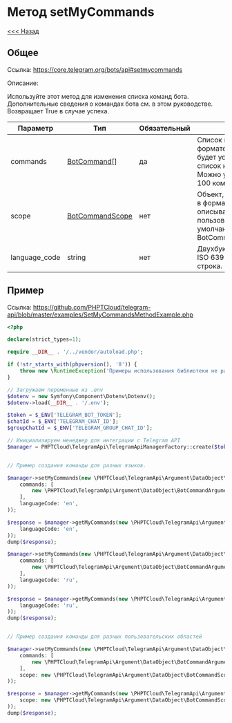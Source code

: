 # Метод setMyCommands

[<<< Назад](./../)

## Общее

Ссылка: https://core.telegram.org/bots/api#setmycommands

Описание:

Используйте этот метод для изменения списка команд бота. Дополнительные сведения о командах бота см. в этом руководстве. Возвращает True в случае успеха.

| Параметр      | Тип                                                                   | Обязательный | Описание                                                                                                               |
|---------------|-----------------------------------------------------------------------|--------------|------------------------------------------------------------------------------------------------------------------------|
| commands      | [BotCommand[]](https://core.telegram.org/bots/api#botcommand)         | да           | Список команд бота в формате JSON, который будет установлен как список команд бота. Можно указать не более 100 команд. |
| scope         | [BotCommandScope](https://core.telegram.org/bots/api#botcommandscope) | нет          | Объект, сериализованный в формате JSON, описывающий круг пользователей. По умолчанию — BotCommandScopeDefault.         |
| language_code | string                                                                | нет          | Двухбуквенный код языка ISO 639-1 или пустая строка.                                                                   |


## Пример

Ссылка: https://github.com/PHPTCloud/telegram-api/blob/master/examples/SetMyCommandsMethodExample.php

```php
<?php

declare(strict_types=1);

require __DIR__ . '/../vendor/autoload.php';

if (!str_starts_with(phpversion(), '8')) {
    throw new \RuntimeException('Примеры использования библиотеки не работают с PHP ниже 8 версии.');
}

// Загружаем переменные из .env
$dotenv = new Symfony\Component\Dotenv\Dotenv();
$dotenv->load(__DIR__ . '/.env');

$token = $_ENV['TELEGRAM_BOT_TOKEN'];
$chatId = $_ENV['TELEGRAM_CHAT_ID'];
$groupChatId = $_ENV['TELEGRAM_GROUP_CHAT_ID'];

// Инициализируем менеджер для интеграции с Telegram API
$manager = PHPTCloud\TelegramApi\TelegramApiManagerFactory::create($token);


// Пример создания команды для разных языков.

$manager->setMyCommands(new \PHPTCloud\TelegramApi\Argument\DataObject\SetMyCommandsArgument(
    commands: [
        new \PHPTCloud\TelegramApi\Argument\DataObject\BotCommandArgument('command1', 'first command'),
    ],
    languageCode: 'en',
));

$response = $manager->getMyCommands(new \PHPTCloud\TelegramApi\Argument\DataObject\GetMyCommandsArgument(
    languageCode: 'en',
));
dump($response);

$manager->setMyCommands(new \PHPTCloud\TelegramApi\Argument\DataObject\SetMyCommandsArgument(
    commands: [
        new \PHPTCloud\TelegramApi\Argument\DataObject\BotCommandArgument('command1', 'первая команда'),
    ],
    languageCode: 'ru',
));

$response = $manager->getMyCommands(new \PHPTCloud\TelegramApi\Argument\DataObject\GetMyCommandsArgument(
    languageCode: 'ru',
));
dump($response);


// Пример создания команды для разных пользовательских областей

$manager->setMyCommands(new \PHPTCloud\TelegramApi\Argument\DataObject\SetMyCommandsArgument(
    commands: [
        new \PHPTCloud\TelegramApi\Argument\DataObject\BotCommandArgument('command2', 'second command'),
    ],
    scope: new \PHPTCloud\TelegramApi\Argument\DataObject\BotCommandScopeAllChatAdministratorsArgument(),
));

$response = $manager->getMyCommands(new \PHPTCloud\TelegramApi\Argument\DataObject\GetMyCommandsArgument(
    scope: new \PHPTCloud\TelegramApi\Argument\DataObject\BotCommandScopeAllChatAdministratorsArgument(),
));
dump($response);
```
